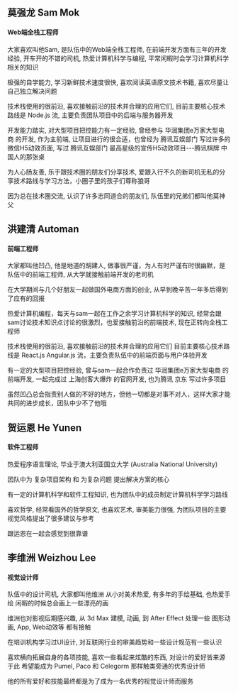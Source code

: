 ## 莫强龙 Sam Mok
#### Web端全栈工程师
大家喜欢叫他Sam, 是队伍中的Web端全栈工程师, 在前端开发方面有三年的开发经验, 开车开的不错的司机, 热爱计算机科学与编程, 平常闲暇时会学习计算机科学相关的知识

极强的自学能力, 学习新鲜技术速度很快, 喜欢阅读英语原文技术书籍, 喜欢尽量让自己独立解决问题

技术栈使用的很前沿, 喜欢接触前沿的技术并合理的应用它们, 目前主要核心技术路线是 Node.js 流, 主要负责团队项目中的后端与服务器开发

开发能力踏实, 对大型项目把控能力有一定经验, 曾经参与 华润集团e万家大型电商 的开发, 作为主前端, 让项目进行的很合适，也曾经为 腾讯互娱部门 写过许多的微信H5动效页面, 写过 腾讯互娱部门 最高星级的宣传H5动效项目---腾讯棋牌 中国人的那张桌

为人心肠友善, 乐于跟技术圈的朋友们分享技术, 爱跟入行不久的新司机无私的分享技术路线与学习方法，小圈子里的孩子们尊称狼哥

因为总在技术圈交流, 认识了许多志同道合的朋友们, 队伍里的兄弟们都叫他莫神父 

## 洪建清 Automan
#### 前端工程师
大家都叫他凹凸, 他是地道的胡建人, 做事很严谨，为人有时严谨有时很幽默，是队伍中的前端工程师, 从大学就接触前端开发的老司机

在大学期间与几个好朋友一起做国外电商方面的创业, 从早到晚辛苦一年多后得到了应有的回报

热爱计算机编程，每天与sam一起在工作之余学习计算机科学的知识, 经常会跟sam讨论技术知识点讨论的很激烈，也爱接触前沿的前端技术, 现在正转向全栈工程师

技术栈使用的很前沿, 喜欢接触前沿的技术并合理的应用它们 目前主要核心技术路线是 React.js Angular.js 流，主要负责队伍中的前端页面与用户体验开发

有一定的大型项目把控经验, 曾与sam一起合作负责过 华润集团e万家大型电商 的前端开发, 一起完成过 上海创客大爆炸 的官网开发, 也为腾讯 京东 写过许多项目

虽然凹凸总会指责别人做的不好的地方，但他一切都是对事不对人，这样大家才能共同的进步成长，团队中少不了他哦

## 贺运恩 He Yunen
#### 软件工程师
热爱程序语言理论, 毕业于澳大利亚国立大学 (Australia National University)

团队中为 复杂项目架构 和 为复杂问题 提出解决方案的核心

有一定的计算机科学和软件工程知识, 也为团队中的成员制定计算机科学学习路线

喜欢哲学, 经常看国外的哲学原文, 也喜欢艺术, 审美能力很强, 为团队项目的主要视觉风格提出了很多建议与参考

跟运恩在一起会感觉到很靠谱

## 李维洲 Weizhou Lee
#### 视觉设计师
队伍中的设计司机, 大家都叫他维洲 从小对美术热爱, 有多年的手绘基础, 也热爱手绘 闲暇的时候总会画上一些漂亮的画

维洲也对影视后期感兴趣, 从 3d Max 建模, 动画, 到 After Effect 处理一些 图形动画, App, Web动效等 都有接触

在培训机构学习过UI设计, 对互联网行业的审美趋势和一些设计规范有一些认识

喜欢横向拓展自身的各项技能, 喜欢一些看起来炫酷的东西, 对设计的爱好皆来源于此 希望能成为 Pumel, Paco 和 Celegorm 那样触类旁通的优秀设计师

他的所有爱好和技能最终都是为了成为一名优秀的视觉设计师而服务



